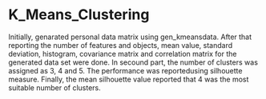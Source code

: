 # K_Means_Clustering
Initially, genarated personal data matrix using gen_kmeansdata. After that reporting the number of features and objects, mean value, standard deviation, histogram, covariance matrix and correlation matrix for the generated data set were done. In secound part, the number of clusters was assigned as 3, 4 and 5. The performance was reportedusing silhouette measure. Finally, the mean silhouette value reported that 4 was the most suitable number of clusters.
